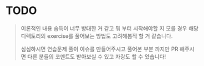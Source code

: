 # TODO 

> 이론적인 내용 습득이 너무 방대한 거 같고 뭐 부터 시작해야할 지 모를 경우 해당 디렉토리의 exercise를 풀어보는 방법도 고려해봄직 할 거 같습니다. 
> 
> 심심하시면 연습문제 풀이 이슈를 만들어주시고 풀어본 부분 까지만 PR 해주시면 다른 분들의 코멘트도 받아보실 수 있고 자랑도 할 수 있습니다! 
